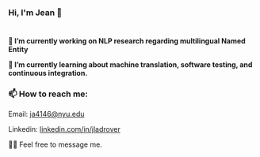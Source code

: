 ### Hi, I'm Jean 👋
#

**🔭 I’m currently working on NLP research regarding multilingual Named Entity**

**🌱 I’m currently learning about machine translation, software testing, and continuous integration.**

### 📫 How to reach me:

Email: [ja4146@nyu.edu](mailto:ja4146@nyu.edu)

 Linkedin: [linkedin.com/in/jladrover](https://www.linkedin.com/in/jladrover)

🙇‍♂️ Feel free to message me.

